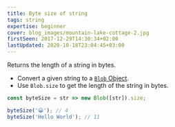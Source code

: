 ```yaml
---
title: Byte size of string
tags: string
expertise: beginner
cover: blog_images/mountain-lake-cottage-2.jpg
firstSeen: 2017-12-29T14:30:34+02:00
lastUpdated: 2020-10-18T23:04:45+03:00
---
```


Returns the length of a string in bytes.

- Convert a given string to a [`Blob` Object](https://developer.mozilla.org/en-US/docs/Web/API/Blob).
- Use `Blob.size` to get the length of the string in bytes.

```js
const byteSize = str => new Blob([str]).size;
```

```js
byteSize('😀'); // 4
byteSize('Hello World'); // 11
```
